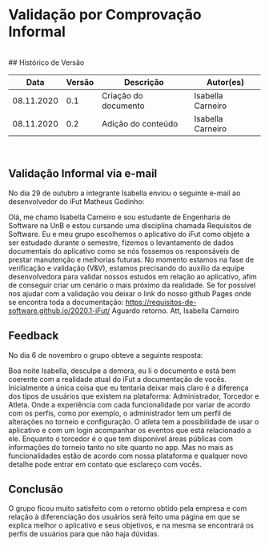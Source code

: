 # Validação por Comprovação Informal
 <br>
## Histórico de Versão
<table class="table table-striped border">
    <thead>
        <th>Data</th> 
        <th>Versão </th> 
        <th>Descrição</th> 
        <th>Autor(es)</th>
    </thead>
    <tbody>
        <tr>
            <td> 08.11.2020 </td>
            <td>  0.1   </td>
            <td> Criação do documento</td>
            <td> Isabella Carneiro </td>
        </tr>
		<tr>
            <td> 08.11.2020 </td>
            <td>  0.2   </td>
            <td> Adição do conteúdo</td>
            <td> Isabella Carneiro </td>
        </tr>
    </tbody>
</table>
<br>


## Validação Informal via e-mail

No dia 29 de outubro a integrante Isabella enviou o seguinte e-mail ao desenvolvedor do iFut Matheus Godinho:

Olá, me chamo Isabella Carneiro e sou estudante de Engenharia de Software na UnB e estou cursando uma disciplina chamada Requisitos de Software.
Eu e meu grupo escolhemos o aplicativo do iFut como objeto a ser estudado durante o semestre, fizemos o levantamento de dados documentais do aplicativo como se nós fossemos os responsáveis de prestar manutenção e melhorias futuras. No momento estamos na fase de verificação e validação (V&V), estamos precisando do auxílio da equipe desenvolvedora para validar nossos estudos em relação ao aplicativo, afim de conseguir criar um cenário o mais próximo da realidade.
Se for possível nos ajudar com a validação vou deixar o link do nosso github Pages onde se encontra toda a documentação: https://requisitos-de-software.github.io/2020.1-iFut/
Aguardo retorno.
Att, 
Isabella Carneiro

## Feedback

No dia 6 de novembro o grupo obteve a seguinte resposta:

Boa noite Isabella, desculpe a demora, eu li o documento e está bem coerente com a realidade atual do iFut a documentação de vocês. 
Inicialmente a única coisa que eu tentaria deixar mais claro é a diferença dos tipos de usuários que existem na plataforma: Administrador, Torcedor e Atleta. 
Onde a experiência com cada funcionalidade por variar de acordo com os perfis, como por exemplo, o administrador tem um perfil de alterações no torneio e configuração. 
O atleta tem a possibilidade de usar o aplicativo e com um login acompanhar os eventos que está relacionado a ele. Enquanto o torcedor é o que tem disponível áreas públicas com informações do torneio tanto no site quanto no app.
Mas no mais as funcionalidades estão de acordo com nossa plataforma e qualquer novo detalhe pode entrar em contato que esclareço com vocês. 

## Conclusão

O grupo ficou muito satisfeito com o retorno obtido pela empresa e com relação à diferenciação dos usuários será feito uma página em que se explica melhor o aplicativo e seus objetivos, e na mesma se encontrará os perfis de usuários para que não haja dúvidas.

